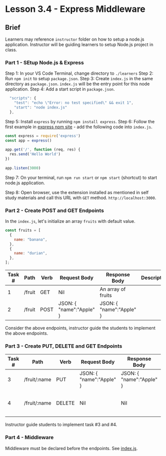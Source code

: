 # Lesson 3.4 - Express Middleware

## Brief

Learners may reference `instructor` folder on how to setup a node.js application. Instructor will be guiding learners to setup Node.js project in class.

### Part 1 - SEtup Node.js & Express

Step 1: In your VS Code Terminal, change directory to `./learners` 
Step 2: Run `npm init` to setup `package.json`.
Step 3: Create `index.js` in the same directory as `package.json`. `index.js` will be the entry point for this node application.
Step 4: Add a start script in `package.json`. 

```js
  "scripts": {
    "test": "echo \"Error: no test specified\" && exit 1",
    "start": "node index.js"
  },
```

Step 5: Install `express` by running `npm install express`.
Step 6: Follow the first example in [express npm site](https://www.npmjs.com/package/express) - add the following code into `index.js`.

``` js
const express = require('express')
const app = express()
 
app.get('/', function (req, res) {
  res.send('Hello World')
})
 
app.listen(3000)

```

Step 7: On your terminal, run `npm run start` or `npm start` (shortcut) to start node.js application.

Step 8: Open browser, use the extension installed as mentioned in self study materials and call this URL with `GET` method. `http://localhost:3000`.

### Part 2 - Create POST and GET Endpoints

In the `index.js`, let's initialize an array `fruits` with default value.
```js
const fruits = [
  {
    name: "banana",
  },
  {
    name: "durian",
  },
];
```

| Task # | Path         | Verb   | Request Body              | Response Body             | Description                                      |
|--------|--------------|--------|---------------------------|---------------------------|--------------------------------------------------|
| 1      | /fruit       | GET    | Nil                       | An array of fruits        |                                                  |
| 2      | /fruit       | POST   | JSON:  { "name":"Apple" } | JSON:  { "name":"Apple" } |                                                 

Consider the above endpoints, instructor guide the students to implement the above endpoints.

### Part 3 - Create PUT, DELETE and GET Endpoints

| Task # | Path         | Verb   | Request Body              | Response Body             | Description                                      |
|--------|--------------|--------|---------------------------|---------------------------|--------------------------------------------------|                                               
| 3      | /fruit/:name | PUT    | JSON:  { "name":"Apple" } | JSON:  { "name":"Apple" } |                                                  |
| 4      | /fruit/:name | DELETE | Nil                       | Nil                       | Just return status 200 for success.              |


Instructor guide students to implement task #3 and #4.

### Part 4 - Middleware

Middleware must be declared before the endpoints. See [index.js](./instructor/index.js).

